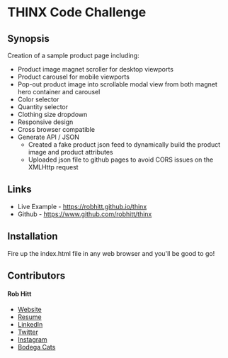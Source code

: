 # THINX Code Challenge

## Synopsis

Creation of a sample product page including:
* Product image magnet scroller for desktop viewports
* Product carousel for mobile viewports
* Pop-out product image into scrollable modal view from both magnet hero container and carousel
* Color selector
* Quantity selector
* Clothing size dropdown
* Responsive design
* Cross browser compatible
* Generate API / JSON
  * Created a fake product json feed to dynamically build the product image and product attributes
  * Uploaded json file to github pages to avoid CORS issues on the XMLHttp request

## Links

* Live Example - https://robhitt.github.io/thinx
* Github - https://www.github.com/robhitt/thinx

## Installation

Fire up the index.html file in any web browser and you'll be good to go!

## Contributors

#### Rob Hitt
* [Website](https://www.robhitt.com/)
* [Resume](http://www.robhitt.com/resume)
* [LinkedIn](http://www.linkedin.com/in/robhitt)
* [Twitter](http://www.twitter.com/robhitt)
* [Instagram](http://www.instagram.com/robhitt)
* [Bodega Cats](http://www.instagram.com/bodegacatsofinstagram)